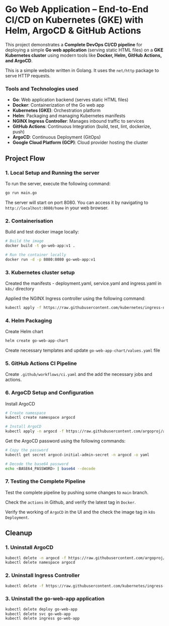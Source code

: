 # Go Web Application – End-to-End CI/CD on Kubernetes (GKE) with Helm, ArgoCD & GitHub Actions

This project demonstrates a **Complete DevOps CI/CD pipeline** for deploying a simple **Go web application** (serving static HTML files) on a **GKE Kubernetes cluster** using modern tools like **Docker, Helm, GitHub Actions, and ArgoCD**.

This is a simple website written in Golang. It uses the `net/http` package to serve HTTP requests.

### Tools and Technologies used
- **Go**: Web application backend (serves static HTML files)
- **Docker**: Containerization of the Go web app
- **Kubernetes (GKE)**: Orchestration platform
- **Helm**:	Packaging and managing Kubernetes manifests
- **NGINX Ingress Controller**:	Manages inbound traffic to services
- **GitHub Actions**: Continuous Integration (build, test, lint, dockerize, push)
- **ArgoCD**: Continuous Deployment (GitOps)
- **Google Cloud Platform (GCP)**: Cloud provider hosting the cluster

## Project Flow

### 1. Local Setup and Running the server

To run the server, execute the following command:

```bash
go run main.go
```

The server will start on port 8080. You can access it by navigating to `http://localhost:8080/home` in your web browser.

### 2. Containerisation

Build and test docker image locally:

```bash
# Build the image
docker build -t go-web-app:v1 .

# Run the container locally
docker run -d -p 8080:8080 go-web-app:v1
```

### 3. Kubernetes cluster setup

Created the manifests - deployment.yaml, service.yaml and ingress.yaml in `k8s/` directory

Applied the NGINX Ingress controller using the following command:

```bash
kubectl apply -f https://raw.githubusercontent.com/kubernetes/ingress-nginx/controller-v1.13.3/deploy/static/provider/cloud/deploy.yaml
```

### 4. Helm Packaging

Create Helm chart

```bash
helm create go-web-app-chart
```

Create necessary templates and update `go-web-app-chart/values.yaml` file

### 5. GitHub Actions CI Pipeline

Create `.github/workflows/ci.yaml` and the add the necessary jobs and actions.

### 6. ArgoCD Setup and Configuration

Install ArgoCD

```bash
# Create namespace
kubectl create namespace argocd

# Install ArgoCD
kubectl apply -n argocd -f https://raw.githubusercontent.com/argoproj/argo-cd/stable/manifests/install.yaml
```

Get the ArgoCD password using the following commands:
```bash
# Copy the password
kubectl get secret argocd-initial-admin-secret -n argocd -o yaml

# Decode the base64 password
echo <BASE64_PASSWORD> | base64 --decode
```

### 7. Testing the Complete Pipeline

Test the complete pipeline by pushing some changes to `main` branch.

Check the `actions` in Github, and verify the latest tag in `Docker`.

Verify the working of `ArgoCD` in the UI and the check the image tag in `k8s Deployment`.

## Cleanup

### 1. Uninstall ArgoCD

```bash
kubectl delete -n argocd -f https://raw.githubusercontent.com/argoproj/argo-cd/stable/manifests/install.yaml
kubectl delete namespace argocd
```

### 2. Uninstall Ingress Controller

```bash
kubectl delete -f https://raw.githubusercontent.com/kubernetes/ingress-nginx/controller-v1.13.3/deploy/static/provider/cloud/deploy.yaml
```

### 3. Uninstall the go-web-app application

```bash
kubectl delete deploy go-web-app
kubectl delete svc go-web-app
kubectl delete ingress go-web-app
```
